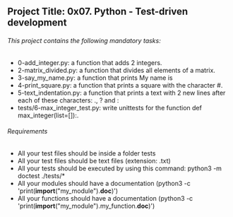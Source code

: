 ## Project Title: 0x07. Python - Test-driven development

###### This project contains the following mandatory tasks:
* 0-add_integer.py: a function that adds 2 integers.
* 2-matrix_divided.py: a function that divides all elements of a matrix.
* 3-say_my_name.py: a function that prints My name is <first name> <last name>
* 4-print_square.py: a function that prints a square with the character #.
* 5-text_indentation.py: a function that prints a text with 2 new lines after each of these characters: ., ? and :
* tests/6-max_integer_test.py: write unittests for the function def max_integer(list=[]):.

###### Requirements
* All your test files should be inside a folder tests
* All your test files should be text files (extension: .txt)
* All your tests should be executed by using this command: python3 -m doctest ./tests/*
* All your modules should have a documentation (python3 -c 'print(__import__("my_module").__doc__)')
* All your functions should have a documentation (python3 -c 'print(__import__("my_module").my_function.__doc__)')
